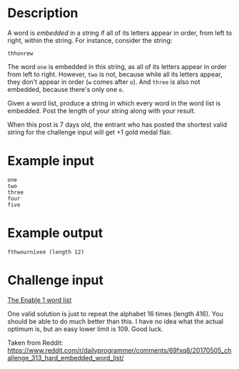 # Description

A word is *embedded* in a string if all of its letters appear in order, from left to right, within the string. For instance, consider the string:

    thhonrew

The word `one` is embedded in this string, as all of its letters appear in order from left to right. However, `two` is not, because while all its letters appear, they don't appear in order (`w` comes after `o`). And `three` is also not embedded, because there's only one `e`.

Given a word list, produce a string in which every word in the word list is embedded. Post the length of your string along with your result.

When this post is 7 days old, the entrant who has posted the shortest valid string for the challenge input will get +1 gold medal flair.

# Example input

    one
    two
    three
    four
    five

# Example output

    fthwournivee (length 12)

# Challenge input

[The Enable 1 word list](https://raw.githubusercontent.com/dolph/dictionary/master/enable1.txt)

One valid solution is just to repeat the alphabet 16 times (length 416). You should be able to do much better than this. I have no idea what the actual optimum is, but an easy lower limit is 109. Good luck.

Taken from Reddit: https://www.reddit.com/r/dailyprogrammer/comments/69fxq8/20170505_challenge_313_hard_embedded_word_list/